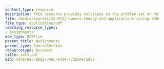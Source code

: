 ```yaml
---
content_type: resource
description: This resource provides solutions to the problem set on PASTA, and FIFO.
file: /media/courses/15-072j-queues-theory-and-applications-spring-2006/cd497eec88d270e5a434471b04e75d57_sol2.pdf
file_type: application/pdf
learning_resource_types:
- Assignments
ocw_type: OCWFile
parent_title: Assignments
parent_type: CourseSection
resourcetype: Document
title: sol2.pdf
uid: cd497eec-88d2-70e5-a434-471b04e75d57
---
```

